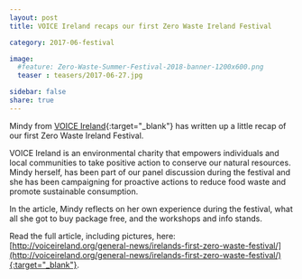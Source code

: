 ```yaml
---
layout: post
title: VOICE Ireland recaps our first Zero Waste Ireland Festival

category: 2017-06-festival

image:
  #feature: Zero-Waste-Summer-Festival-2018-banner-1200x600.png
  teaser : teasers/2017-06-27.jpg

sidebar: false
share: true
---
```


Mindy from [VOICE Ireland](http://voiceireland.org/){:target="_blank"} has written up a little recap of our first Zero Waste Ireland Festival. 

VOICE Ireland is an environmental charity that empowers individuals and local communities to take positive action to conserve our natural resources. Mindy herself, has been part of our panel discussion during the festival and she has been campaigning for proactive actions to reduce food waste and promote sustainable consumption.

In the article, Mindy reflects on her own experience during the festival, what all she got to buy package free, and the workshops and info stands.

Read the full article, including pictures, here: [http://voiceireland.org/general-news/irelands-first-zero-waste-festival/](http://voiceireland.org/general-news/irelands-first-zero-waste-festival/){:target="_blank"}.







